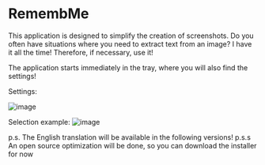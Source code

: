 # RemembMe
This application is designed to simplify the creation of screenshots. Do you often have situations where you need to extract text from an image? I have it all the time! Therefore, if necessary, use it!

The application starts immediately in the tray, where you will also find the settings!

Settings:

![image](https://github.com/user-attachments/assets/b8b6dd02-1ddb-4d0e-91c1-816896e16e55)


Selection example:
![image](https://github.com/user-attachments/assets/08285c0e-6722-41ce-a9b3-22f77a282545)


p.s. The English translation will be available in the following versions!
p.s.s An open source optimization will be done, so you can download the installer for now

